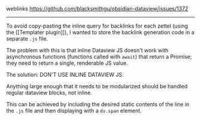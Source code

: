 weblinks https://github.com/blacksmithgu/obsidian-dataview/issues/1372
___
To avoid copy-pasting the inline query for backlinks for each zettel (using the [[Templater plugin]]), I wanted to store the backlink generation code in a separate `.js` file.

The problem with this is that inline Dataview JS doesn't work with asynchronous functions (functions called with `await`) that return a Promise; they need to return a single, renderable JS value.

The solution: DON'T USE INLINE DATAVIEW JS.

Anything large enough that it needs to be modularized should be handled regular dataview blocks, not inline.

This can be achieved by including the desired static contents of the line in the `.js` file and then displaying with a `dv.span` element.
